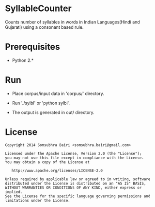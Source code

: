 SyllableCounter
==============

Counts number of syllables in words in Indian Languages(Hindi and Gujarati) using a consonant based rule.

Prerequisites
==============

- Python 2.*

Run
==============

- Place corpus/input data in 'corpus/' directory.

- Run './sylbl' or 'python sylbl'.

- The output is generated in out/ directory.

License
=======
    Copyright 2014 Somsubhra Bairi <somsubhra.bairi@gmail.com>

    Licensed under the Apache License, Version 2.0 (the "License");
    you may not use this file except in compliance with the License.
    You may obtain a copy of the License at

       http://www.apache.org/licenses/LICENSE-2.0

    Unless required by applicable law or agreed to in writing, software
    distributed under the License is distributed on an "AS IS" BASIS,
    WITHOUT WARRANTIES OR CONDITIONS OF ANY KIND, either express or implied.
    See the License for the specific language governing permissions and
    limitations under the License.
